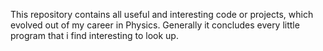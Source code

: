 This repository contains all useful and interesting code or projects, which evolved out of my career in Physics. Generally it concludes every little program that i find interesting to look up.
